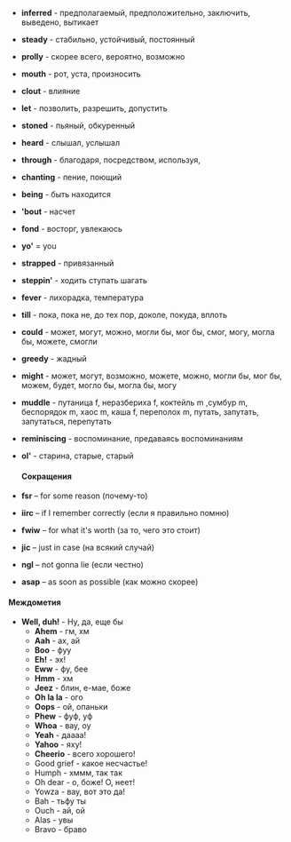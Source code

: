 
- **inferred** - предполагаемый, предположительно, заключить, выведено, вытикает

- **steady** - стабильно, устойчивый, постоянный

- **prolly** - скорее всего, вероятно, возможно

- **mouth** - рот, уста, произносить

- **clout** - влияние

- **let** - позволить, разрешить, допустить

- **stoned** - пьяный, обкуренный

- **heard** - слышал, услышал

- **through** - благодаря, посредством, используя,

- **chanting** - пение, поющий

- **being** - быть находится

- **'bout** - насчет

- **fond** - восторг, увлекаюсь

- **yo'** = you

- **strapped** - привязанный

- **steppin'** - ходить ступать шагать

- **fever** - лихорадка, температура

- **till** - пока, пока не, до тех пор, доколе, покуда, вплоть

- **could** -  может, могут, можно, могли бы, мог бы, смог, могу, могла бы, можете, смогли

- **greedy** - жадный

- **might** -  может, могут, возможно, можете, можно, могли бы, мог бы, можем, будет, могло бы, могла бы, могу

- **muddle** - путаница f, неразбериха f, коктейль m ,сумбур m, беспорядок m, хаос m, каша f, переполох m, путать, запутать, запутаться, перепутать

- **reminiscing** - воспоминание, предаваясь воспоминаниям

- **ol'** - старина, старые, старый
  
  #### Сокращения
-   **fsr** – for some reason (почему-то)
  
  - **iirc** – if I remember correctly (если я правильно помню) 
  
  - **fwiw** – for what it's worth (за то, чего это стоит)
  
  - **jic** – just in case (на всякий случай)
  
  - **ngl** – not gonna lie (если честно)
  
  - **asap** – as soon as possible (как можно скорее)
  
####       Междометия
- **Well, duh!** - Ну, да, еще бы
  - **Ahem** - гм, хм
  - **Aah** - ах, ай
  - **Boo** - фуу
  - **Eh!** - эх!
  - **Eww** - фу, бее
  - **Hmm** - хм
  - **Jeez** - блин, е-мае, боже
  - **Oh la la** - ого
  - **Oops** - ой, опаньки
  - **Phew** - фуф, уф
  - **Whoa** - вау, оу
  - **Yeah** - даааа!
  - **Yahoo** - яху!
  - **Cheerio** - всего хорошего!
  - Good grief - какое несчастье!
  - Humph - хммм, так так
  - Oh dear - о, боже! О, неет!
  - Yowza - вау, вот это да!
  - Bah - тьфу ты
  - Ouch - ай, ой
  - Alas - увы
  - Bravo - браво
  